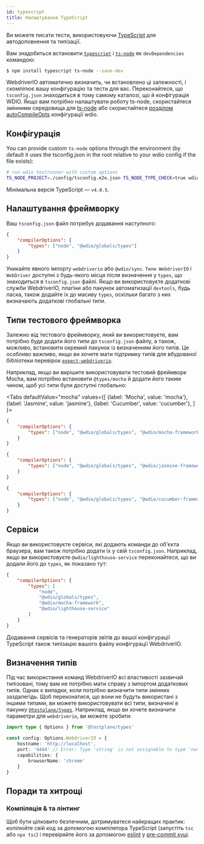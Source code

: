 ```yaml
---
id: typescript
title: Налаштування TypeScript
---
```


Ви можете писати тести, використовуючи [TypeScript](http://www.typescriptlang.org) для автодоповнення та типізації.

Вам знадобиться встановити [`typescript`](https://github.com/microsoft/TypeScript) і [`ts-node`](https://github.com/TypeStrong/ts-node) як `devDependencies` командою:

```bash npm2yarn
$ npm install typescript ts-node --save-dev
```

WebdriverIO автоматично визначить, чи встановлено ці залежності, і скомпілює вашу конфігурацію та тести для вас. Переконайтеся, що `tsconfig.json` знаходиться в тому самому каталозі, що й конфігурація WDIO. Якщо вам потрібно налаштувати роботу ts-node, скористайтеся змінними середовища для [ts-node](https://www.npmjs.com/package/ts-node#options) або скористайтеся [розділом autoCompileOpts](configurationfile) конфігурації wdio.

## Конфігурація

You can provide custom `ts-node` options through the environment (by default it uses the tsconfig.json in the root relative to your wdio config if the file exists):

```sh
# run wdio testrunner with custom options
TS_NODE_PROJECT=./config/tsconfig.e2e.json TS_NODE_TYPE_CHECK=true wdio run wdio.conf.ts
```

Мінімальна версія TypeScript — `v4.0.5`.

## Налаштування фреймворку

Ваш `tsconfig.json` файл потребує додавання наступного:

```json title="tsconfig.json"
{
    "compilerOptions": {
        "types": ["node", "@wdio/globals/types"]
    }
}
```

Уникайте явного імпорту `webdriverio` або `@wdio/sync`. `Типи WebdriverIO` і `WebDriver` доступні з будь-якого місця після визначення у `types`, що знаходиться в `tsconfig.json` файлі. Якщо ви використовуєте додаткові служби WebdriverIO, плагіни або пакунок автоматизації `devtools`, будь ласка, також додайте їх до масиву `types`, оскільки багато з них визначають додаткові глобальні типи.

## Типи тестового фреймворка

Залежно від тестового фреймворку, який ви використовуєте, вам потрібно буде додати його типи до `tsconfig.json` файлу, а також, можливо, встановити окремий пакунок із визначенням його типів. Це особливо важливо, якщо ви хочете мати підтримку типів для вбудованої бібліотеки перевірок [`expect-webdriverio`](https://www.npmjs.com/package/expect-webdriverio).

Наприклад, якщо ви вирішите використовувати тестовий фреймворк Mocha, вам потрібно встановити `@types/mocha` й додати його таким чином, щоб усі типи були доступні глобально:

<Tabs
  defaultValue="mocha"
  values={[
    {label: 'Mocha', value: 'mocha'},
 {label: 'Jasmine', value: 'jasmine'},
 {label: 'Cucumber', value: 'cucumber'},
 ]
}>
<TabItem value="mocha">

```json title="tsconfig.json"
{
    "compilerOptions": {
        "types": ["node", "@wdio/globals/types", "@wdio/mocha-framework"]
    }
}
```

</TabItem>
<TabItem value="jasmine">

```json title="tsconfig.json"
{
    "compilerOptions": {
        "types": ["node", "@wdio/globals/types", "@wdio/jasmine-framework"]
    }
}
```

</TabItem>
<TabItem value="cucumber">

```json title="tsconfig.json"
{
    "compilerOptions": {
        "types": ["node", "@wdio/globals/types", "@wdio/cucumber-framework"]
    }
}
```

</TabItem>
</Tabs>

## Сервіси

Якщо ви використовуєте сервіси, які додають команди до об'єкта браузера, вам також потрібно додати їх у свій `tsconfig.json`. Наприклад, якщо ви використовуєте `@wdio/lighthouse-service` переконайтеся, що ви додали його до `types`, як показано тут:

```json title="tsconfig.json"
{
    "compilerOptions": {
        "types": [
            "node",
            "@wdio/globals/types",
            "@wdio/mocha-framework",
            "@wdio/lighthouse-service"
        ]
    }
}
```

Додавання сервісів та генераторів звітів до вашої конфігурації TypeScript також типізацію вашого файлу конфігурації WebdriverIO.

## Визначення типів

Під час використання команд WebdriverIO всі властивості зазвичай типізовані, тому вам не потрібно мати справу з імпортом додаткових типів. Однак є випадки, коли потрібно визначити типи змінних заздалегідь. Щоб переконатися, що вони не будуть використані з іншими типами, ви можете використовувати всі типи, визначені в пакунку [`@testplane/types`](https://www.npmjs.com/package/@testplane/types). Наприклад, якщо ви хочете визначити параметри для `webdriverio`, ви можете зробити:

```ts
import type { Options } from '@testplane/types'

const config: Options.WebdriverIO = {
    hostname: 'http://localhost',
    port: '4444' // Error: Type 'string' is not assignable to type 'number'.ts(2322)
    capabilities: {
        browserName: 'chrome'
    }
}
```

## Поради та хитрощі

### Компіляція & та лінтинг

Щоб бути цілковито безпечним, дотримуватеся найкращих практик: копілюйте свій код за допомогою компілятора TypeScript (запустіть `tsc` або `npx tsc`) і перевіряйте його за допомогою [eslint](https://www.npmjs.com/package/@typescript-eslint/eslint-plugin) у [pre-commit хуці](https://github.com/typicode/husky).
